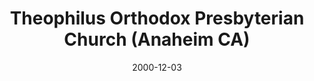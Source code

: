 ---
date: &id001 2000-12-03
end_date: null
location:
  address: 2660 W. Woodland Dr. Ste. 140
  city: Anaheim
  state: CA
minister:
- end: 2000-01-01
  name: Yong Kim
  start: 1999-01-01
  type: Organizing Pastor
- end: 2006-01-01
  name: Yong Kim
  start: 2000-01-01
  type: Pastor
- end: null
  name: Yousik Hong
  start: 2005-01-01
  type: Pastor
- end: 2005-01-01
  name: Yousik Hong
  start: 2003-01-01
  type: Associate Pastor
- end: 2009-01-01
  name: Yong Kim
  start: 2006-01-01
  type: Associate Pastor
ministers:
- Yong Kim
- Yong Kim
- Yousik Hong
- Yousik Hong
- Yong Kim
name: Theophilus Orthodox Presbyterian Church
names:
- end: 2000-12-03
  name: Theophilus Orthodox Presbyterian Mission
  start: 1995-10-21
- end: null
  name: Theophilus Orthodox Presbyterian Church
  start: 2000-12-03
origination_date: *id001
raw_data: "AR\nAnaheim\nTheophilus Orthodox Presbyterian Mission  (October 21, 1995\u2013\
  December 3, 2000)\nTheophilus Orthodox Presbyterian Church  (December 3, 2000\u2013\
  \ )\n2660 W. Woodland Dr. Ste. 140\nOrg. Pastor: Yong Kim, 1999\u20132000\nPastors:\
  \ Yong Kim, 2000\u20132006\nYousik Hong, 2005\u2013\nAssoc. Pastors: Yousik Hong,\
  \ 2003\u20135\nYong Kim, 2006\u20139"
received_from: null
states:
- CA
status:
  active: true
  end_date: null
  reason: null
  received_from: null
  withdrawal_to: null
title: Theophilus Orthodox Presbyterian Church (Anaheim CA)
year_established:
- 2000

---